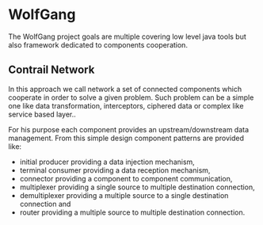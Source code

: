 WolfGang
========

The WolfGang project goals are  multiple covering low level java tools
but also framework dedicated to components cooperation.

Contrail Network
----------------

In this approach  we call network a set  of connected components which
cooperate in  order to solve a  given problem.  Such problem  can be a
simple one  like data  transformation, interceptors, ciphered  data or
complex like service based layer..

For his  purpose each  component provides an  upstream/downstream data
management. From  this simple  design component patterns  are provided
like:

* initial producer providing a data injection mechanism,
* terminal  consumer providing a data reception mechanism,
* connector providing a component to component communication,
* multiplexer providing a single source to multiple destination connection,
* demultiplexer providing a multiple source to a single destination connection and 
* router providing a multiple source to multiple destination connection.
